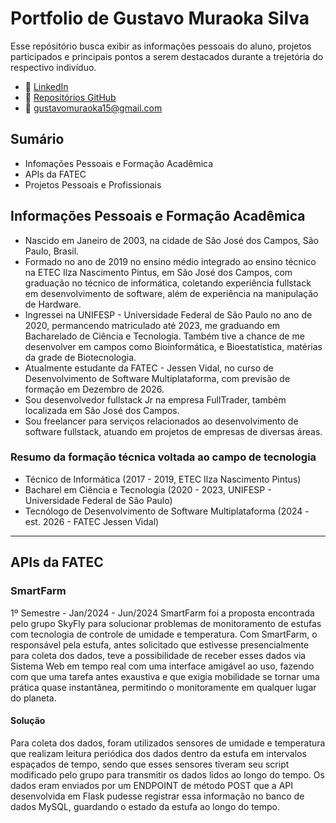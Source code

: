 # Portfolio de Gustavo Muraoka Silva

Esse repósitório busca exibir as informações pessoais do aluno, projetos participados e principais pontos a serem destacados durante a trejetória do respectivo indivíduo.

- 💼 [LinkedIn](https://www.linkedin.com/in/gustavo-muraoka-4256721ba/)
- 📁 [Repositórios GitHub](https://github.com/gustavomuraoka)
- 📧 gustavomuraoka15@gmail.com

## Sumário
- Infomações Pessoais e Formação Acadêmica
- APIs da FATEC
- Projetos Pessoais e Profissionais

## Informações Pessoais e Formação Acadêmica
- Nascido em Janeiro de 2003, na cidade de São José dos Campos, São Paulo, Brasil.
- Formado no ano de 2019 no ensino médio integrado ao ensino técnico na ETEC Ilza Nascimento Pintus, em São José dos Campos, com graduação no técnico de informática, coletando experiência fullstack em desenvolvimento de software, além de experiência na manipulação de Hardware.
- Ingressei na UNIFESP - Universidade Federal de São Paulo no ano de 2020, permancendo matriculado até 2023, me graduando em Bacharelado de Ciência e Tecnologia. Também tive a chance de me desenvolver em campos como Bioinformática, e Bioestatística, matérias da grade de Biotecnologia.
- Atualmente estudante da FATEC - Jessen Vidal, no curso de Desenvolvimento de Software Multiplataforma, com previsão de formação em Dezembro de 2026.
- Sou desenvolvedor fullstack Jr na empresa FullTrader, também localizada em São José dos Campos.
- Sou freelancer para serviços relacionados ao desenvolvimento de software fullstack, atuando em projetos de empresas de diversas áreas.

### Resumo da formação técnica voltada ao campo de tecnologia
- Técnico de Informática (2017 - 2019, ETEC Ilza Nascimento Pintus)
- Bacharel em Ciência e Tecnologia (2020 - 2023, UNIFESP - Universidade Federal de São Paulo)
- Tecnólogo de Desenvolvimento de Software Multiplataforma (2024 - est. 2026 - FATEC Jessen Vidal)

---

## APIs da FATEC
### SmartFarm
1º Semestre - Jan/2024 - Jun/2024
SmartFarm foi a proposta encontrada pelo grupo SkyFly para solucionar problemas de monitoramento de estufas com tecnologia de controle de umidade e temperatura. Com SmartFarm, o responsável pela estufa, antes solicitado que estivesse presencialmente para coleta dos dados, teve a possibilidade de receber esses dados via Sistema Web em tempo real com uma interface amigável ao uso, fazendo com que uma tarefa antes exaustiva e que exigia mobilidade se tornar uma prática quase instantânea, permitindo o monitoramente em qualquer lugar do planeta.

#### Solução
Para coleta dos dados, foram utilizados sensores de umidade e temperatura que realizam leitura periódica dos dados dentro da estufa em intervalos espaçados de tempo, sendo que esses sensores tiveram seu script modificado pelo grupo para transmitir os dados lidos ao longo do tempo. Os dados eram enviados por um ENDPOINT de método POST que a API desenvolvida em Flask pudesse registrar essa informação no banco de dados MySQL, guardando o estado da estufa ao longo do tempo.
